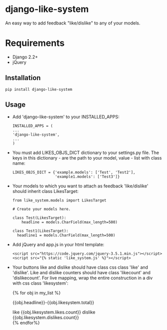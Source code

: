 
# django-like-system


An easy way to add feedback "like/dislike"  to any of your models.

# Requirements


+ Django 2.2+
+ jQuery

## Installation


    pip install django-like-system

## Usage


+ Add 'django-like-system' to your INSTALLED_APPS:
    
      INSTALLED_APPS = (
      ...
      'django-like-system',
      ...
      )

+ You must add LIKES_OBJS_DICT dictionary to your settings.py file. The keys in this dictionary - are the path to your model, value - list with class name:

      LIKES_OBJS_DICT = {'example.models': ['Test', 'Test2'],
                         'example1.models': ['Test3']}

+ Your models to which you want to attach as feedback 'like/dislike'
  should inherit class LikesTarget:

      from like_system.models import LikesTarget

      # Create your models here.

      class Test(LikesTarget):
          headline = models.CharField(max_length=500)

      class Test1(LikesTarget):
        headline1 = models.CharField(max_length=500)

+ Add jQuery and app.js in your html template:

      <script src="https://code.jquery.com/jquery-3.5.1.min.js"></script>
      <script src="{% static 'like_system.js' %}"></script>

+ Your buttons like and dislike should have class css class 'like' and 'dislike'.
 Like and dislike counters should have class 'likecount' and 'dislikecount'.
For live mapping, wrap the entire construction in a div
with css class 'likesystem':

    {% for obj in my_list %}
    <div class='likesystem'>
      <p>{{obj.headline}}-{{obj.likesystem.total}}</p>
      <span class='likes' data-id={{obj.id}} data-type='test'>like</span>
      <span class='countlikes'>{{obj.likesystem.likes.count}}</span>      
      <span class='dislikes' data-id={{obj.id}} data-type='test'>dislike</span>
      <span class='countdislikes'>{{obj.likesystem.dislikes.count}}</span>
    </div>
    {% endfor%}